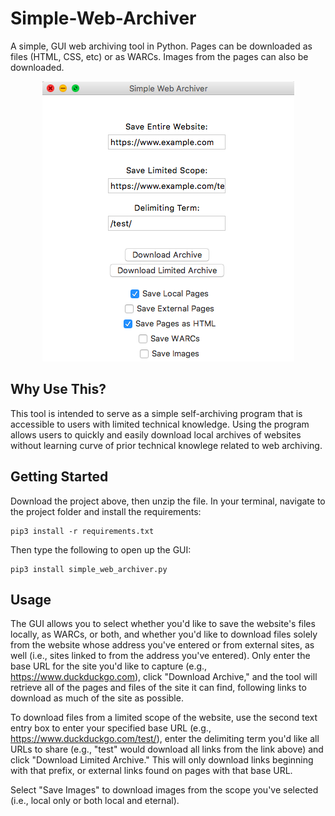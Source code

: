 # Simple-Web-Archiver
A simple, GUI web archiving tool in Python. Pages can be downloaded as files (HTML, CSS, etc) or as WARCs. Images from the pages can also be downloaded.
<p align="center">
  <img src="https://raw.githubusercontent.com/ian-nai/Simple-Web-Archiver/refs/heads/master/gui_example.png" alt="Screenshot of the tool's GUI."/>
</p>

## Why Use This?
This tool is intended to serve as a simple self-archiving program that is accessible to users with limited technical knowledge. Using the program allows users to quickly and easily download local archives of websites without learning curve of prior technical knowlege related to web archiving. 

## Getting Started

Download the project above, then unzip the file. In your terminal, navigate to the project folder and install the requirements:

```
pip3 install -r requirements.txt
```

Then type the following to open up the GUI:

```
pip3 install simple_web_archiver.py
```

## Usage

The GUI allows you to select whether you'd like to save the website's files locally, as WARCs, or both, and whether you'd like to download files solely from the website whose address you've entered or from external sites, as well (i.e., sites linked to from the address you've entered). Only enter the base URL for the site you'd like to capture (e.g., https://www.duckduckgo.com), click "Download Archive," and the tool will retrieve all of the pages and files of the site it can find, following links to download as much of the site as possible. 

To download files from a limited scope of the website, use the second text entry box to enter your specified base URL (e.g., https://www.duckduckgo.com/test/), enter the delimiting term you'd like all URLs to share (e.g., "test" would download all links from the link above) and click "Download Limited Archive." This will only download links beginning with that prefix, or external links found on pages with that base URL.

Select "Save Images" to download images from the scope you've selected (i.e., local only or both local and eternal).
